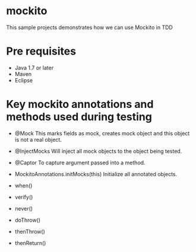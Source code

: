 # mockito
This sample projects demonstrates how we can use Mockito in TDD

# Pre requisites
- Java 1.7 or later
- Maven
- Eclipse

# Key mockito annotations and methods used during testing

- @Mock 
This marks fields as mock, creates mock object and this object is not a real object. 

- @InjectMocks 
Will inject all mock objects to the object being tested. 

- @Captor
To capture argument passed into a method.

- MockitoAnnotations.initMocks(this) 
Initialize all annotated objects. 

- when()
- verify()
- never()
- doThrow()
- thenThrow()
- thenReturn()
